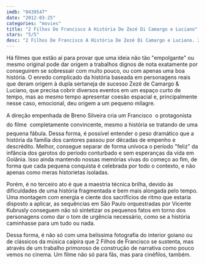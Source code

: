 ```yaml
---
imdb: "0439547"
date: "2012-03-25"
categories: "movies"
title: "2 Filhos De Francisco A História De Zezé Di Camargo e Luciano"
stars: "5/5"
desc: "2 Filhos De Francisco A História De Zezé Di Camargo e Luciano. 2 Filhos de Francisco: A História de Zezé di Camargo & Luciano (Brazil, 2005). Dirigido por Breno Silveira. Escrito por Carolina Kotscho, Patrícia Andrade, Luciano Camargo, Breno Silveira, Domingos de Oliveira. Com Ângelo Antônio, Dira Paes, Márcio Kieling, Thiago Mendonça, Paloma Duarte, Dablio Moreira, Marcos Henrique, Natália Lage, Wigor Lima."
---
```

Há filmes que estão aí para provar que uma ideia não tão "empolgante" ou mesmo original pode dar origem a trabalhos dignos de nota exatamente por conseguirem se sobressair com muito pouco, ou com apenas uma boa história. O enredo complicado da história baseada em personagens reais que deram origem à dupla sertaneja de sucesso Zezé de Camargo & Luciano, que precisa cobrir diversos eventos em um espaço curto de tempo, mas ao mesmo tempo apresentar coesão espacial e, principalmente nesse caso, emocional, deu origem a um pequeno milagre.

A direção empenhada de Breno Silveira cria um Francisco  o protagonista do filme  completamente convincente, mesmo a história se tratando de uma pequena fábula. Dessa forma, é possível entender o peso dramático que a história da família dos cantores passou por décadas de empenho e descrédito. Melhor, consegue separar de forma unívoca o período "feliz" da infância dos garotos do período conturbado e sem esperanças da vida em Goiânia. Isso ainda mantendo nossas memórias vivas do começo ao fim, de forma que cada pequena conquista é celebrada por todo o contexto, e não apenas como meras historietas isoladas.

Porém, é no terceiro ato é que a maestria técnica brilha, devido às dificuldades de uma história fragmentada e bem mais alongada pelo tempo. Uma montagem com energia e ciente dos sacrifícios de ritmo que estaria disposto a aplicar, as sequências em São Paulo orquestradas por Vicente Kubrusly conseguem não só sintetizar os pequenos fatos em torno dos personagens como dar o tom de urgência necessário, como se a história caminhasse para um tudo ou nada.

Dessa forma, é não só com uma belíssima fotografia do interior goiano ou de clássicos da música caipira que 2 Filhos de Francisco se sustenta, mas através de um trabalho primoroso de construção de narrativa como pouco vemos no cinema. Um filme não só para fãs, mas para cinéfilos, também.

